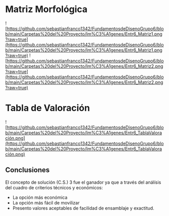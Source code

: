 ﻿# Matriz Morfológica
![https://github.com/sebastianfranco1342/FundamentosdeDisenoGrupo6/blob/main/Carpetas%20del%20Proyecto/Im%C3%A1genes/Entr6_Matriz1.png?raw=true](https://github.com/sebastianfranco1342/FundamentosdeDisenoGrupo6/blob/main/Carpetas%20del%20Proyecto/Im%C3%A1genes/Entr6_Matriz1.png?raw=true)
![https://github.com/sebastianfranco1342/FundamentosdeDisenoGrupo6/blob/main/Carpetas%20del%20Proyecto/Im%C3%A1genes/Entr6_Matriz2.png?raw=true](https://github.com/sebastianfranco1342/FundamentosdeDisenoGrupo6/blob/main/Carpetas%20del%20Proyecto/Im%C3%A1genes/Entr6_Matriz2.png?raw=true)

# Tabla de Valoración

![https://github.com/sebastianfranco1342/FundamentosdeDisenoGrupo6/blob/main/Carpetas%20del%20Proyecto/Im%C3%A1genes/Entr6_TablaValoración.png](https://github.com/sebastianfranco1342/FundamentosdeDisenoGrupo6/blob/main/Carpetas%20del%20Proyecto/Im%C3%A1genes/Entr6_TablaValoración.png)

## Conclusiones
El concepto de solución (C.S.) 3 fue el ganador ya que a través del análísis del cuadro de criterios técnicos y económicos:

- La opción más económica
- La opción más fácil de movilizar
- Presento valores aceptables de facilidad de ensamblaje y exactitud.
